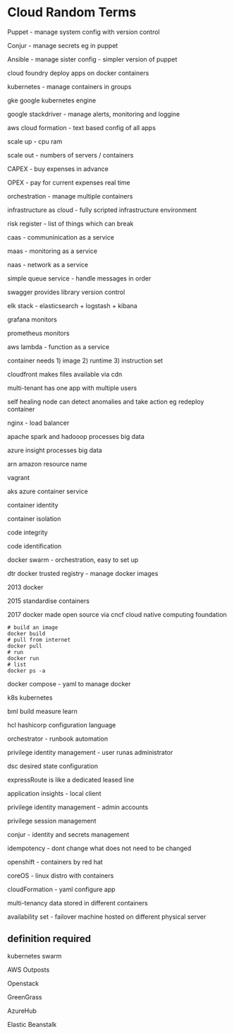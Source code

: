 # Cloud Random Terms

Puppet - manage system config with version control

Conjur - manage secrets eg in puppet

Ansible - manage sister config - simpler version of puppet

cloud foundry deploy apps on docker containers

kubernetes - manage containers in groups

gke google kubernetes engine

google stackdriver - manage alerts, monitoring and loggine

aws cloud formation - text based config of all apps

scale up - cpu ram

scale out - numbers of servers / containers

CAPEX - buy expenses in advance

OPEX - pay for current expenses real time

orchestration - manage multiple containers

infrastructure as cloud - fully scripted infrastructure environment

risk register - list of things which can break

caas - communinication as a service

maas - monitoring as a service

naas - network as a service

simple queue service - handle messages in order

swagger provides library version control

elk stack - elasticsearch + logstash + kibana

grafana monitors

prometheus monitors

aws lambda - function as a service

container needs 1) image 2) runtime 3) instruction set

cloudfront makes files available via cdn

multi-tenant has one app with multiple users

self healing node can detect anomalies and take action eg redeploy container

nginx - load balancer

apache spark and hadooop processes big data

azure insight processes big data

arn amazon resource name

vagrant 

aks azure container service

container identity

container isolation

code integrity

code identification

docker swarm - orchestration, easy to set up

dtr docker trusted registry - manage docker images

2013 docker

2015 standardise containers

2017 docker made open source via cncf cloud native computing foundation


```shell
# build an image
docker build
# pull from internet
docker pull
# run
docker run
# list
docker ps -a
```

docker compose - yaml to manage docker

k8s kubernetes

bml build measure learn 

hcl hashicorp configuration language

orchestrator - runbook automation

privilege identity management - user runas administrator

dsc desired state configuration

expressRoute is like a dedicated leased line

application insights - local client

privilege identity management - admin accounts

privilege session management

conjur - identity and secrets management

idempotency - dont change what does not need to be changed

openshift - containers by red hat

coreOS - linux distro with containers

cloudFormation - yaml configure app

multi-tenancy data stored in different containers

availability set - failover machine hosted on different physical server



## definition required

kubernetes swarm

AWS Outposts

Openstack

GreenGrass

AzureHub

Elastic Beanstalk

